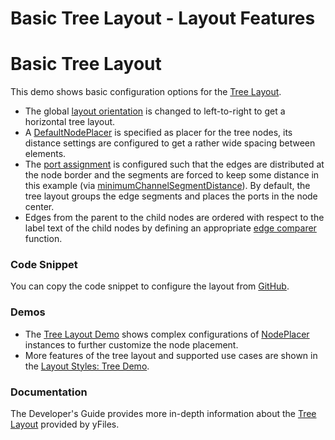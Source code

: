 <!--
 //////////////////////////////////////////////////////////////////////////////
 // @license
 // This file is part of yFiles for HTML 2.6.
 // Use is subject to license terms.
 //
 // Copyright (c) 2000-2023 by yWorks GmbH, Vor dem Kreuzberg 28,
 // 72070 Tuebingen, Germany. All rights reserved.
 //
 //////////////////////////////////////////////////////////////////////////////
-->
# Basic Tree Layout - Layout Features

# Basic Tree Layout

This demo shows basic configuration options for the [Tree Layout](https://docs.yworks.com/yfileshtml/#/api/TreeLayout).

- The global [layout orientation](https://docs.yworks.com/yfileshtml/#/api/TreeLayout#layoutOrientation) is changed to left-to-right to get a horizontal tree layout.
- A [DefaultNodePlacer](https://docs.yworks.com/yfileshtml/#/api/DefaultNodePlacer) is specified as placer for the tree nodes, its distance settings are configured to get a rather wide spacing between elements.
- The [port assignment](https://docs.yworks.com/yfileshtml/#/api/TreeLayout#defaultPortAssignment) is configured such that the edges are distributed at the node border and the segments are forced to keep some distance in this example (via [minimumChannelSegmentDistance](https://docs.yworks.com/yfileshtml/#/api/DefaultNodePlacer#minimumChannelSegmentDistance)). By default, the tree layout groups the edge segments and places the ports in the node center.
- Edges from the parent to the child nodes are ordered with respect to the label text of the child nodes by defining an appropriate [edge comparer](https://docs.yworks.com/yfileshtml/#/api/TreeLayoutData#outEdgeComparers) function.

### Code Snippet

You can copy the code snippet to configure the layout from [GitHub](https://github.com/yWorks/yfiles-for-html-demos/blob/master/demos/layout-features/tree/Tree.ts).

### Demos

- The [Tree Layout Demo](../../layout/tree/) shows complex configurations of [NodePlacer](https://docs.yworks.com/yfileshtml/#/api/NodePlacer) instances to further customize the node placement.
- More features of the tree layout and supported use cases are shown in the [Layout Styles: Tree Demo](../../showcase/layoutstyles/index.html?layout=tree&sample=tree).

### Documentation

The Developer's Guide provides more in-depth information about the [Tree Layout](https://docs.yworks.com/yfileshtml/#/dguide/tree_layout) provided by yFiles.
